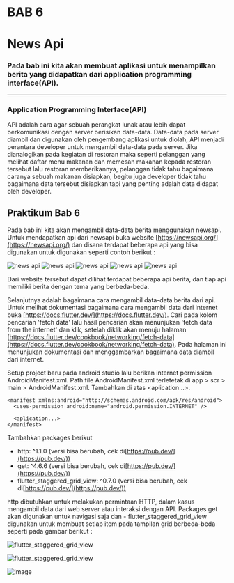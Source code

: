 # BAB 6
# News Api
### Pada bab ini kita akan membuat aplikasi untuk menampilkan berita yang didapatkan dari application programming interface(API).

---
### Application Programming Interface(API)
API adalah cara agar sebuah perangkat lunak atau lebih dapat berkomunikasi dengan server berisikan data-data. Data-data pada server diambil dan digunakan oleh pengembang aplikasi untuk diolah, API menjadi perantara developer untuk mengambil data-data pada server. Jika dianalogikan pada kegiatan di restoran maka seperti pelanggan yang melihat daftar menu makanan dan memesan makanan kepada restoran tersebut lalu restoran memberikannya, pelanggan tidak tahu bagaimana caranya sebuah makanan disiapkan, begitu juga developer tidak tahu bagaimana data tersebut disiapkan tapi yang penting adalah data didapat oleh developer.
## Praktikum Bab 6
Pada bab ini kita akan mengambil data-data berita menggunakan newsapi. Untuk mendapatkan api dari newsapi buka website [https://newsapi.org/](https://newsapi.org/) dan disana terdapat beberapa api yang bisa digunakan untuk digunakan seperti contoh berikut :

![news api](https://github.com/Rokel15/testing_modulMCS/blob/main/Images/bab%204/newsapi1.PNG)
![news api](https://github.com/Rokel15/testing_modulMCS/blob/main/Images/bab%204/newsapi2.PNG)
![news api](https://github.com/Rokel15/testing_modulMCS/blob/main/Images/bab%204/newsapi3.PNG)
![news api](https://github.com/Rokel15/testing_modulMCS/blob/main/Images/bab%204/newsapi4.PNG)
![news api](https://github.com/Rokel15/testing_modulMCS/blob/main/Images/bab%204/newsapi5.PNG)

Dari website tersebut dapat dilihat terdapat beberapa api berita, dan tiap api memiliki berita dengan tema yang berbeda-beda.

Selanjutnya adalah bagaimana cara mengambil data-data berita dari api. Untuk melihat dokumentasi bagaimana cara mengambil data dari internet buka [https://docs.flutter.dev/](https://docs.flutter.dev/). Cari pada kolom pencarian 'fetch data' lalu hasil pencarian akan menunjukan 'fetch data from the internet' dan klik, setelah diklik akan menuju halaman [https://docs.flutter.dev/cookbook/networking/fetch-data](https://docs.flutter.dev/cookbook/networking/fetch-data). Pada halaman ini menunjukan dokumentasi dan menggambarkan bagaimana data diambil dari internet.

Setup project baru pada android studio lalu berikan internet permission AndroidManifest.xml. Path file AndroidManifest.xml terletetak di app > scr > main > AndroidManifest.xml. Tambahkan di atas <aplication...>.

    <manifest xmlns:android="http://schemas.android.com/apk/res/android">
      <uses-permission android:name="android.permission.INTERNET" />
    
      <aplication...>
    </manifest>
Tambahkan packages berikut

- http: ^1.1.0 (versi bisa berubah, cek di[https://pub.dev/](https://pub.dev/))
- get: ^4.6.6 (versi bisa berubah, cek di[https://pub.dev/](https://pub.dev/))
- flutter_staggered_grid_view: ^0.7.0 (versi bisa berubah, cek di[https://pub.dev/](https://pub.dev/))

http dibutuhkan untuk melakukan permintaan HTTP, dalam kasus mengambil data dari web server atau interaksi dengan API. Packages get akan digunakan untuk navigasi saja dan - flutter_staggered_grid_view digunakan untuk membuat setiap item pada tampilan grid berbeda-beda seperti pada gambar berikut :

![flutter_staggered_grid_view](https://raw.githubusercontent.com/letsar/flutter_staggered_grid_view/master/docs/images/staggered.png)

![flutter_staggered_grid_view](https://raw.githubusercontent.com/letsar/flutter_staggered_grid_view/master/docs/images/staggered_example.png)

![image](https://github.com/Rokel15/testing_modulMCS/assets/124691622/f2fd932a-1e3c-462a-a8fe-a2d2936d3586)

